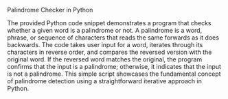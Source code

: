 Palindrome Checker in Python

The provided Python code snippet demonstrates a program that checks whether a given word is a palindrome or not. A palindrome is a word, phrase, or sequence of characters that reads the same forwards as it does backwards. The code takes user input for a word, iterates through its characters in reverse order, and compares the reversed version with the original word. If the reversed word matches the original, the program confirms that the input is a palindrome; otherwise, it indicates that the input is not a palindrome. This simple script showcases the fundamental concept of palindrome detection using a straightforward iterative approach in Python.